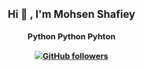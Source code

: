 <h2 align="center"> Hi 👋 , I'm Mohsen Shafiey <br/></h2> 
<h3 align="center">Python Python Pyhton  <br> <br>
  <a href="https://github.com/Mshafiey" target="_blank">
    <img alt="GitHub followers" src="https://img.shields.io/github/followers/mshafiey?label=Github%20followers&style=for-the-badge">
  </a> <br> <br>
  <a href="https://github.com/mshafiey" target="_blank">
    
  </a>
  </h3> 
      
